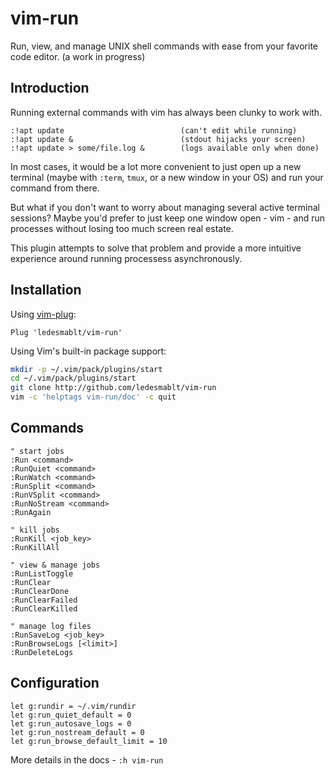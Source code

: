 # vim-run

Run, view, and manage UNIX shell commands with ease from your
favorite code editor. (a work in progress)

<!-- insert gif demo here -->


## Introduction

Running external commands with vim has always been clunky to work with.
```
:!apt update                          (can't edit while running)
:!apt update &                        (stdout hijacks your screen)
:!apt update > some/file.log &        (logs available only when done)
```

In most cases, it would be a lot more convenient to just open up a new
terminal (maybe with `:term`, `tmux`, or a new window in your OS) and run your
command from there.

But what if you don't want to worry about managing several active terminal
sessions? Maybe you'd prefer to just keep one window open - vim - and run
processes without losing too much screen real estate.

This plugin attempts to solve that problem and provide a more intuitive
experience around running processess asynchronously.


## Installation
Using [vim-plug](https://github.com/junegunn/vim-plug):
```vim
Plug 'ledesmablt/vim-run'
```

Using Vim's built-in package support:
```bash
mkdir -p ~/.vim/pack/plugins/start
cd ~/.vim/pack/plugins/start
git clone http://github.com/ledesmablt/vim-run
vim -c 'helptags vim-run/doc' -c quit
```

## Commands
```vim
" start jobs
:Run <command>
:RunQuiet <command>
:RunWatch <command>
:RunSplit <command>
:RunVSplit <command>
:RunNoStream <command>
:RunAgain

" kill jobs
:RunKill <job_key>
:RunKillAll

" view & manage jobs
:RunListToggle
:RunClear
:RunClearDone
:RunClearFailed
:RunClearKilled

" manage log files
:RunSaveLog <job_key>
:RunBrowseLogs [<limit>]
:RunDeleteLogs
```

## Configuration
```vim
let g:rundir = ~/.vim/rundir
let g:run_quiet_default = 0
let g:run_autosave_logs = 0
let g:run_nostream_default = 0
let g:run_browse_default_limit = 10
```

More details in the docs - `:h vim-run`
